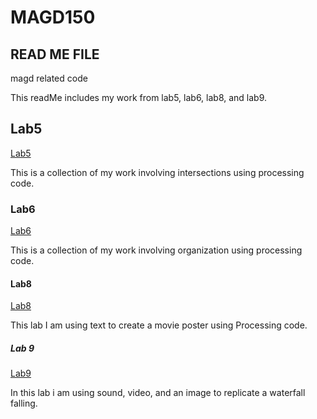 # MAGD150
## READ ME FILE

magd related code

This readMe includes my work from 
lab5, lab6, lab8, and lab9.

## Lab5
[Lab5](https://github.com/schneidebt29/magd150/tree/master/s19magdl150ab5_Schneider)

This is a collection of my work involving intersections using processing code.

### Lab6
[Lab6](https://github.com/schneidebt29/magd150/tree/master/s19_magd150lab6_Schneider)

This is a collection of my work involving organization using processing code.

#### Lab8
[Lab8](https://github.com/schneidebt29/magd150/tree/master/s19_magd150lab8_Schneider)

This lab I am using text to create a movie poster using Processing code.

##### Lab 9
[Lab9](https://github.com/schneidebt29/magd150/tree/master/s19_magd150lab9_Schneider)

In this lab i am using sound, video, and an image to replicate a waterfall falling.
